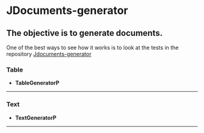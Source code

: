 JDocuments-generator
=======
The objective is to generate documents.
-----------

One of the best ways to see how it works is to look at the tests in the repository [Jdocuments-generator](https://github.com/DecioAmador/Jdocuments-generator)

### Table
- **TableGeneratorP**




---
### Text
- **TextGeneratorP**


---